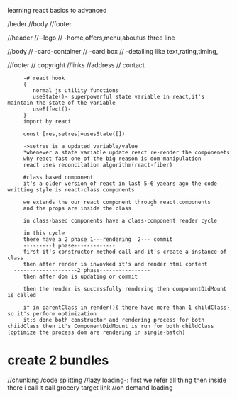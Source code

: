learning react basics to advanced

/heder
//body
//footer

//header
//  -logo
//  -home,offers,menu,aboutus three line 

//body
// -card-container
//      -card box
//          -detailing like text,rating,timing,


//footer
// copyright
//links
//address
// contact


 <!-- {/* <Cards
         imgss="https://lh3.googleusercontent.com/-bG3kvR1cMgE/XevgzyRjEVI/AAAAAAAAAPc/XjeCn0rhtxEGoqvEjYK1fTTVCxHcJ6sGgCLcBGAsYHQ/s1600/1575739587049510-0.png"
         dishes="Paneer Butter Masala"
         cusings="Rich, creamy and flavorful North Indian curry."
         />
         <Cards
         imgss="https://culinarydelightsandbeyond.com/wp-content/uploads/2023/03/dosa-5oF7d_hPJG4-scaled.jpg" 
         dishes="masala dosa"
         cusings="more spicy delicious."
         />
         <Cards
         imgss="https://www.certifiedirishangus.ie/wp-content/uploads/2019/11/TheUltimateBurgerwBacon_RecipePic-2048x1126.jpg" 
         dishes="Burger"
         cusings="great flavours"
         />
         <Cards
         imgss="https://images.unsplash.com/photo-1504674900247-0877df9cc836?auto=format&fit=crop&w=400&q=80"  
         dishes="Paneer Butter Masala"
         cusings="Rich, creamy and flavorful North Indian curry."
         />
         <Cards
         imgss="https://jamiegeller.com/.image/t_share/MTY1NTI0OTg0Nzk0NzE5MjU5/spicy-chicken-wings.jpg"  
         dishes="Paneer Butter Masala"
         cusings="Rich, creamy and flavorful North Indian curry."
         /> */} -->


  <!-- // <>
      // <div className="filter-Btn">
      //   {/* <button
      //     onClick={() => {
      //       const filterRating = resObj.filter(
      //         (res) => res.info.avgRating > 4.5
      //       );
      //       setResData(filterRating);
      //     }}
      //   > */}
      {/* //     Top Rated Restaurant
      //   </button>
      // </div> */} -->

         -# react hook
         {
            normal js utility functions
            useState()- superpowerful state variable in react,it's maintain the state of the variable
            useEffect()- 
         }
         import by react

         const [res,setres]=usesState([])

         ->setres is a updated variable/value
         *whenever a state variable update react re-render the componenets
         why react fast one of the big reason is dom manipulation
         react uses reconcilation algorithm(react-fiber)

         #class based component
         it's a older version of react in last 5-6 yaears ago the code writting style is react-class components

         we extends the our react component through react.components
         and the props are inside the class 
         
         in class-based components have a class-component render cycle

         in this cycle 
         there have a 2 phase 1---rendering  2--- commit
         ---------1 phase-------------
         first it's constructor method call and it's create a instance of class
         then after render is invovked it's and render html content 
      --------------------2 phase----------------
         then after dom is updating or commit

         then the render is successfully rendering then componentDidMount is called 

         if in parentClass in render(){ there have more than 1 childClass} so it's perform optimization 
         it;s done both constructor and rendering process for both chiidClass then it's ComponentDidMount is run for both childClass (optimize the process dom are rendering in single-batch)

# create 2 bundles
   //chunking
   /code splitting
   //lazy loading-: first we refer all thing then inside there i call it call grocery target link
   //on demand loading
